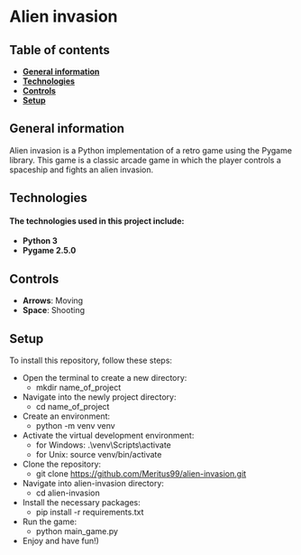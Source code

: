 # Alien invasion

## Table of contents
- **[General information](https://github.com/Meritus99/alien-invasion#general-information)**
- **[Technologies](https://github.com/Meritus99/alien-invasion#technologies)**
- **[Controls](https://github.com/Meritus99/alien-invasion#controls)**
- **[Setup](https://github.com/Meritus99/alien-invasion#setup)**

## General information
Alien invasion is a Python implementation of a retro game using the Pygame library. This game is a classic arcade game in which the player controls a spaceship and fights an alien invasion.

## Technologies
#### The technologies used in this project include:
- **Python 3**
- **Pygame 2.5.0**

## Controls
- **Arrows**: Moving
- **Space**: Shooting

## Setup
To install this repository, follow these steps:

- Open the terminal to create a new directory:
  - mkdir name_of_project
- Navigate into the newly project directory:
  - cd name_of_project
- Сreate an environment:
  - python -m venv venv
- Activate the virtual development environment:
  - for Windows: .\venv\Scripts\activate
  - for Unix: source venv/bin/activate 
- Clone the repository: 
  - git clone https://github.com/Meritus99/alien-invasion.git
- Navigate into alien-invasion directory:
  - cd alien-invasion
- Install the necessary packages: 
  - pip install -r requirements.txt
- Run the game: 
  - python main_game.py
- Enjoy and have fun!)
